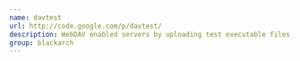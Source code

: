 ```yaml
---
name: davtest
url: http://code.google.com/p/davtest/
description: WebDAV enabled servers by uploading test executable files, and then (optionally) uploading files which allow for command execution or other actions directly on the target. URL : http://code.google.com/p/davtest/ Groups : blackarch blackarch-scanner
group: blackarch
---
```

